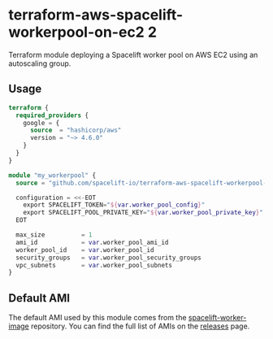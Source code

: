 # terraform-aws-spacelift-workerpool-on-ec2 2

Terraform module deploying a Spacelift worker pool on AWS EC2 using an autoscaling group.

## Usage

```terraform
terraform {
  required_providers {
    google = {
      source  = "hashicorp/aws"
      version = "~> 4.6.0"
    }
  }
}

module "my_workerpool" {
  source = "github.com/spacelift-io/terraform-aws-spacelift-workerpool-on-ec2?ref=e954914020a5e1a561038cba27bb9d06438deba6"

  configuration = <<-EOT
    export SPACELIFT_TOKEN="${var.worker_pool_config}"
    export SPACELIFT_POOL_PRIVATE_KEY="${var.worker_pool_private_key}"
  EOT

  max_size          = 1
  ami_id            = var.worker_pool_ami_id
  worker_pool_id    = var.worker_pool_id
  security_groups   = var.worker_pool_security_groups
  vpc_subnets       = var.worker_pool_subnets
}
```

## Default AMI

The default AMI used by this module comes from the [spacelift-worker-image](https://github.com/spacelift-io/spacelift-worker-image)
repository. You can find the full list of AMIs on the [releases](https://github.com/spacelift-io/spacelift-worker-image/releases)
page.
